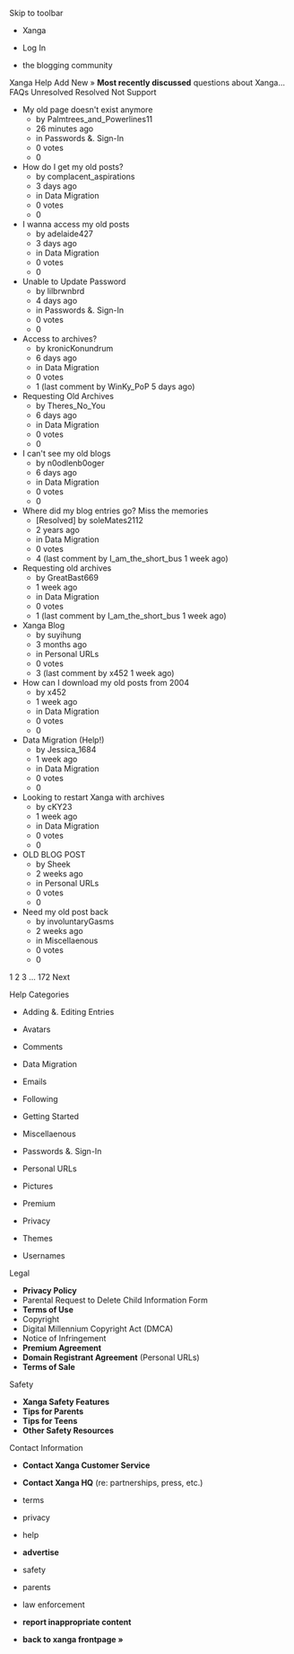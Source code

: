Skip to toolbar

*   Xanga

*   Log In

*   the blogging community

Xanga Help Add New » **Most recently discussed** questions about Xanga… FAQs Unresolved Resolved Not Support

*   My old page doesn't exist anymore
    *   by Palmtrees\_and\_Powerlines11
    *   26 minutes ago
    *   in Passwords &. Sign-In
    *   0 votes
    *   0
*   How do I get my old posts?
    *   by complacent\_aspirations
    *   3 days ago
    *   in Data Migration
    *   0 votes
    *   0
*   I wanna access my old posts
    *   by adelaide427
    *   3 days ago
    *   in Data Migration
    *   0 votes
    *   0
*   Unable to Update Password
    *   by lilbrwnbrd
    *   4 days ago
    *   in Passwords &. Sign-In
    *   0 votes
    *   0
*   Access to archives?
    *   by kronicKonundrum
    *   6 days ago
    *   in Data Migration
    *   0 votes
    *   1 (last comment by WinKy\_PoP 5 days ago)
*   Requesting Old Archives
    *   by Theres\_No\_You
    *   6 days ago
    *   in Data Migration
    *   0 votes
    *   0
*   I can't see my old blogs
    *   by n0odlenb0oger
    *   6 days ago
    *   in Data Migration
    *   0 votes
    *   0
*   Where did my blog entries go? Miss the memories
    *   \[Resolved\] by soleMates2112
    *   2 years ago
    *   in Data Migration
    *   0 votes
    *   4 (last comment by I\_am\_the\_short\_bus 1 week ago)
*   Requesting old archives
    *   by GreatBast669
    *   1 week ago
    *   in Data Migration
    *   0 votes
    *   1 (last comment by I\_am\_the\_short\_bus 1 week ago)
*   Xanga Blog
    *   by suyihung
    *   3 months ago
    *   in Personal URLs
    *   0 votes
    *   3 (last comment by x452 1 week ago)
*   How can I download my old posts from 2004
    *   by x452
    *   1 week ago
    *   in Data Migration
    *   0 votes
    *   0
*   Data Migration (Help!)
    *   by Jessica\_1684
    *   1 week ago
    *   in Data Migration
    *   0 votes
    *   0
*   Looking to restart Xanga with archives
    *   by cKY23
    *   1 week ago
    *   in Data Migration
    *   0 votes
    *   0
*   OLD BLOG POST
    *   by Sheek
    *   2 weeks ago
    *   in Personal URLs
    *   0 votes
    *   0
*   Need my old post back
    *   by involuntaryGasms
    *   2 weeks ago
    *   in Miscellaenous
    *   0 votes
    *   0

1 2 3 ... 172 Next

Help Categories

*   Adding &. Editing Entries
*   Avatars
*   Comments
*   Data Migration
*   Emails
*   Following
*   Getting Started
*   Miscellaenous

*   Passwords &. Sign-In
*   Personal URLs
*   Pictures
*   Premium
*   Privacy
*   Themes
*   Usernames

Legal

*   **Privacy Policy**
*   Parental Request to Delete Child Information Form
*   **Terms of Use**
*   Copyright
*   Digital Millennium Copyright Act (DMCA)
*   Notice of Infringement
*   **Premium Agreement**
*   **Domain Registrant Agreement** (Personal URLs)
*   **Terms of Sale**

Safety

*   **Xanga Safety Features**
*   **Tips for Parents**
*   **Tips for Teens**
*   **Other Safety Resources**

Contact Information

*   **Contact Xanga Customer Service**
*   **Contact Xanga HQ** (re: partnerships, press, etc.)

*   terms
*   privacy
*   help
*   **advertise**

*   safety
*   parents
*   law enforcement
*   **report inappropriate content**

*   **back to xanga frontpage »**